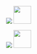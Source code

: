 <p>
  <img src="https://github.com/user-attachments/assets/93a15a2c-15b4-4449-9fad-f6a07ee10534">
  <img src="url-to-image" width="48">
</p>

<p>
  <img src="https://github.com/user-attachments/assets/3ed4cccf-b386-4aef-a045-54e515dfbb03">
  <img src="url-to-image" width="48">
</p>
